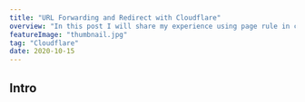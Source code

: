 ```yaml
---
title: "URL Forwarding and Redirect with Cloudflare"
overview: "In this post I will share my experience using page rule in cloudflare to make 301 redirect from www to non-www url"
featureImage: "thumbnail.jpg"
tag: "Cloudflare"
date: 2020-10-15
---
```


## Intro
